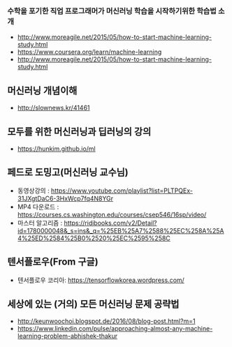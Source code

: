 ### 수학을 포기한 직업 프로그래머가 머신러닝 학습을 시작하기위한 학습법 소개
- http://www.moreagile.net/2015/05/how-to-start-machine-learning-study.html
- https://www.coursera.org/learn/machine-learning
- http://www.moreagile.net/2015/05/how-to-start-machine-learning-study.html

## 머신러닝 개념이해
- http://slownews.kr/41461

## 모두를 위한 머신러닝과 딥러닝의 강의
- https://hunkim.github.io/ml

## 페드로 도밍고(머신러닝 교수님)
- 동영상강의 : https://www.youtube.com/playlist?list=PLTPQEx-31JXgtDaC6-3HxWcp7fq4N8YGr
- MP4 다운로드 : https://courses.cs.washington.edu/courses/csep546/16sp/video/
- 마스터 알고리즘 : https://ridibooks.com/v2/Detail?id=1780000048&_s=ins&_q=%25EB%25A7%2588%25EC%258A%25A4%25ED%2584%25B0%2520%25EC%2595%258C

## 텐서플로우(From 구글)
- 텐서플로우 코리아: https://tensorflowkorea.wordpress.com/

## 세상에 있는 (거의) 모든 머신러닝 문제 공략법
- http://keunwoochoi.blogspot.de/2016/08/blog-post.html?m=1
- https://www.linkedin.com/pulse/approaching-almost-any-machine-learning-problem-abhishek-thakur
